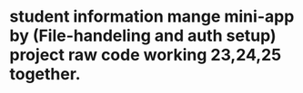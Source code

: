 # student information mange mini-app by (File-handeling and auth setup) project raw code working 23,24,25 together.

